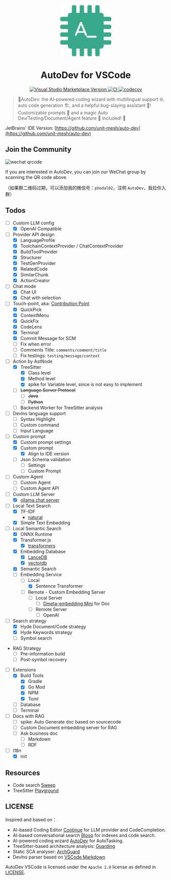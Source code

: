 <p align="center">
  <img src="media/pluginIcon.png" width="160px" height="160px"  alt="logo" />
</p>
<h1 align="center">AutoDev for VSCode</h1>
<p align="center">
    <a href="https://marketplace.visualstudio.com/items?itemName=Phodal.autodev">
        <img src="https://img.shields.io/visual-studio-marketplace/v/Phodal.autodev" alt="Visual Studio Marketplace Version" />
    </a>
    <a href="https://github.com/unit-mesh/auto-dev-vscode/actions/workflows/ci.yml">
        <img src="https://github.com/unit-mesh/auto-dev-vscode/actions/workflows/ci.yml/badge.svg" alt="CI" />
    </a>
    <a href="https://codecov.io/gh/unit-mesh/auto-dev-vscode">
        <img src="https://codecov.io/gh/unit-mesh/auto-dev-vscode/graph/badge.svg?token=2i07qhIqQh" alt="codecov" />
    </a>
</p>

> 🧙‍AutoDev: the AI-powered coding wizard with multilingual support 🌐, auto code generation 🏗️, and a helpful
> bug-slaying assistant 🐞! Customizable prompts 🎨 and a magic Auto Dev/Testing/Document/Agent feature 🧪 included! 🚀

JetBrains' IDE Version: [https://github.com/unit-mesh/auto-dev](https://github.com/unit-mesh/auto-dev)

## Join the Community

<img src="https://unitmesh.cc/images/qrcode.jpg" height="400px" alt="wechat qrcode" />

If you are interested in AutoDev, you can join our WeChat group by scanning the QR code above.

（如果群二维码过期，可以添加我的微信号：`phodal02`，注明 `AutoDev`，我拉你入群）

## Todos

- [ ] Custom LLM config
    - [x] OpenAI Compatible
- [ ] Provider API design
    - [x] LanguageProfile
    - [x] ToolchainContextProvider / ChatContextProvider
    - [x] BuildToolProvider
    - [x] Structurer
    - [x] TestGenProvider
    - [x] RelatedCode
    - [x] SimilarChunk
    - [x] ActionCreator
- [ ] Chat mode
    - [x] Chat UI
    - [x] Chat with selection
- [ ] Touch-point, aka: [Contribution Point](https://code.visualstudio.com/api/references/contribution-points)
    - [X] QuickPick
    - [x] ContextMenu
    - [x] QuickFix
    - [x] CodeLens
    - [x] Terminal
    - [x] Commit Message for SCM
    - [ ] Fix when error
    - [ ] Comments Title: `comments/comment/title`
    - [ ] Fix testings: `testing/message/context`
- [ ] Action by AstNode
    - [x] TreeSitter
        - [x] Class level
        - [x] Method level
        - [x] spike for Variable level, since is not easy to implement
    - [ ] ~~Language Server Protocol~~
        - [ ] ~~Java~~
        - [ ] ~~Python~~
    - [ ] Backend Worker for TreeSitter analysis
- [ ] DevIns language support
    - [ ] Syntax Highlight
    - [ ] Custom command
    - [ ] Input Language
- [ ] Custom prompt
    - [x] Custom prompt settings
    - [x] Custom prompt
        - [x] Align to IDE version
    - [ ] Json Schema validation
        - [ ] Settings
        - [ ] Custom Prompt
- [ ] Custom Agent
    - [ ] Custom Agent
    - [ ] Custom Agent API
- [ ] Custom LLM Server
    - [x] [ollama chat server](./examples/ollama-chat-server/README.md)
- [ ] Local Text Search
    - [x] TF-IDF
        - [natural](https://naturalnode.github.io/natural/tfidf.html)
    - [x] Simple Text Embedding
- [ ] Local Semantic Search
    - [x] ONNX Runtime
    - [x] Transformer.js
        - [x] [transformers](https://xenova.github.io/transformers.js/)
    - [x] Embedding Database
        - [x] [LanceDB](https://github.com/lancedb/lancedb)
        - [x] [vectordb](https://www.npmjs.com/package/vectordb)
    - [x] Semantic Search
    - [ ] Embedding Service
        - [ ] Local
            - [x] Sentence Transformer
        - [ ] Remote - Custom Embedding Server
            - [ ] Local Server
                - [ ] [Dmeta-embedding Mini](https://huggingface.co/DMetaSoul/Dmeta-embedding-zh-small) for Doc
            - [ ] Remote Server
                - [ ] OpenAI
- [ ] Search strategy
    - [x] Hyde Document/Code strategy
    - [x] Hyde Keywords strategy
    - [ ] Symbol search
- RAG Strategy
    - [ ] Pre-information build
    - [ ] Post-symbol recovery
- [ ] Extensions
    - [x] Build Tools
        - [x] Gradle
        - [x] Go Mod
        - [x] NPM
        - [x] Toml
    - [ ] Database
    - [ ] Terminal
- [ ] Docs with RAG
    - [ ] spike: Auto Generate doc based on sourcecode
    - [ ] Custom Document embedding server for RAG
    - [ ] Ask business doc
        - [ ] Markdown
        - [ ] RDF
- [ ] l18n
    -  [x] init

## Resources

- Code search [Sweep](https://github.com/sweepai/sweep)
- TreeSitter [Playground](https://tree-sitter.github.io/tree-sitter/playground)

## LICENSE

Inspired and based on：

- AI-based Coding Editor [Continue](https://github.com/continuedev/continue) for LLM provider and CodeCompletion.
- AI-based conversational search [Bloop](https://github.com/BloopAI/bloop) for indexes and code search.
- AI-powered coding wizard [AutoDev](https://github.com/unit-mesh/auto-dev) for AutoTasking.
- TreeSitter-based architecture analysis: [Guarding](https://github.com/modernizing/guarding)
- Static SCA analyser: [ArchGuard](https://github.com/archguard/archguard)
- DevIns parser based
  on [VSCode Markdown](https://github.com/microsoft/vscode/blob/main/extensions/markdown-basics/syntaxes/markdown.tmLanguage.json)

AutoDev VSCode is licensed under the `Apache 2.0` license as defined in [LICENSE](./LICENSE).
